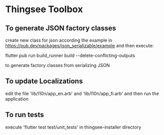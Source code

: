 # Thingsee Toolbox

## To generate JSON factory classes

create new class for json according the example in https://pub.dev/packages/json_serializable/example and then execute:

flutter pub run build_runner build --delete-conflicting-outputs

to generate factory classes from serializing JSON


## To update Localizations
edit the file 'lib/l10n/app_en.arb' and 'lib/l10n/app_fi.arb' and then run the application

## To run tests
execute 'flutter test test/unit_tests' in thingsee-installer directory